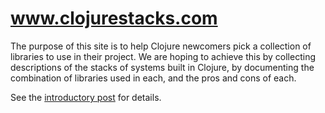 # www.clojurestacks.com

The purpose of this site is to help Clojure newcomers pick a
collection of libraries to use in their project. We are hoping to
achieve this by collecting descriptions of the stacks of systems built
in Clojure, by documenting the combination of libraries used in each,
 and the pros and cons of each.

See the [introductory post](http://www.clojurestacks.com/misc/2018/05/06/a-call-for-clojure-stacks.html) for details.
